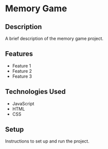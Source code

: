 # Memory Game

## Description

A brief description of the memory game project.

## Features

- Feature 1
- Feature 2
- Feature 3

## Technologies Used

- JavaScript
- HTML
- CSS

## Setup

Instructions to set up and run the project.

